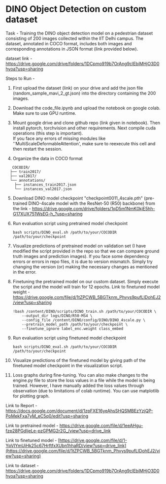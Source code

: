 
# DINO Object Detection on custom dataset
Task - Training the DINO object detection model on a pedestrian dataset consisting of 200 images collected within the IIT Delhi campus. The dataset, annotated in COCO format, includes both images and corresponding annotations in JSON format (link provided below).

dataset link - https://drive.google.com/drive/folders/1DCpmo919b7OrAng9clEbiMHjO3D0hyoa?usp=sharing


Steps to Run - 

1) First upload the dataset (link) on your drive and add the json file (random_sample_mavi_2_gt.json) into the directory containing the 200 images.  

2) Download the code_file.ipynb and upload the notebook on google colab. Make sure to use GPU runtime. 

3) Mount google drive and clone github repo (link given in notebook). Then install pytorch, torchvision and other requirements. Next compile cuda operations (this step is important).        
  If you face any errors of missing modules like ''MultiScaleDeformableAttention', make sure to reexecute this cell and then restart the session.

4) Organize the data in COCO format
```
   COCODIR/
  ├── train2017/
  ├── val2017/
  └── annotations/
  	├── instances_train2017.json
  	└── instances_val2017.json
   ```
5) Download DINO model checkpoint "checkpoint0011_4scale.pth" (pre-trained DINO-4scale model with the ResNet-50 (R50) backbone) from the link - https://drive.google.com/drive/folders/1qD5m1NmK0kjE5hh-G17XUX751WsEG-h_?usp=sharing

6) Run evaluation script using pretrained model checkpoint
   ```
   bash scripts/DINO_eval.sh /path/to/your/COCODIR /path/to/your/checkpoint
   ```

7) Visualize predictions of pretrained model on validation set
   (I have modified the script provided in the repo so that we can compare ground truth images and prediction images).
    If you face some dependency errors or errors in repo files, it is due to version mismatch. Simply try changing the version (or) making the necessary changes as mentioned in the error. 

8) Finetuning the pretrained model on our custom dataset. Simply execute the script and the model will train for 12 epochs.
   Link to finetuned model weight - https://drive.google.com/file/d/1tZPCWB_5BGTknm_Phvys9pufLIDohEJ2/view?usp=sharing

   ```
   !bash /content/DINO/scripts/DINO_train.sh /path/to/your/COCODIR \
       --output_dir logs/DINO/R50-MS4 \
       --config_file /content/DINO/config/DINO/DINO_4scale.py \
       --pretrain_model_path /path/to/your/checkpoint \
       --finetune_ignore label_enc.weight class_embed
    ```

9) Run evaluation script using finetuned model checkpoint
   ```
   bash scripts/DINO_eval.sh /path/to/your/COCODIR /path/to/your/checkpoint
   ```

10) Visualize predictions of the finetuned model by giving path of the finetuned model checkpoint in the visualization script.

11) Loss graphs during fine-tuning.
    You can also make changes to the engine.py file to store the loss values in a file while the model is being trained. However, I have manually added the loss values through observation (due to limitations of colab runtime). You can use matplotlib for plotting graph.



Link to Report - https://docs.google.com/document/d/1zpFXE16yeAhsSHQSMBEzYzjQP-PoMekFxa7yM_eC5q0/edit?usp=sharing

Link to pretrained model - https://drive.google.com/file/d/1eeAHgu-fzp28PGdIjeLe-pzGPMG2r2G_/view?usp=drive_link

Link to finetuned model - [https://drive.google.com/file/d/1-YpVIYmUiHk25c67HrftfxXUbn1hhaRD/view?usp=drive_link](https://drive.google.com/file/d/1tZPCWB_5BGTknm_Phvys9pufLIDohEJ2/view?usp=sharing)

Link to dataset - https://drive.google.com/drive/folders/1DCpmo919b7OrAng9clEbiMHjO3D0hyoa?usp=sharing


